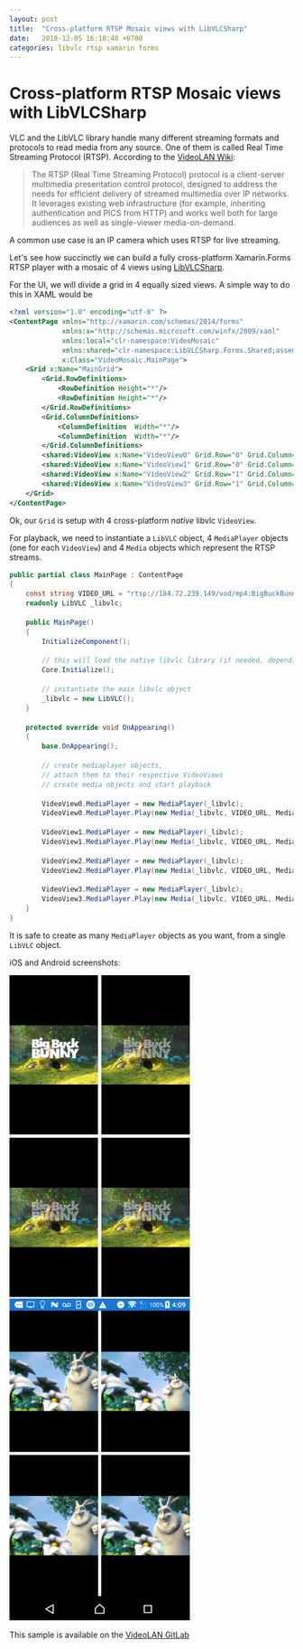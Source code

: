 ```yaml
---
layout: post
title:  "Cross-platform RTSP Mosaic views with LibVLCSharp"
date:   2018-12-05 16:10:40 +0700
categories: libvlc rtsp xamarin forms
---
```


# Cross-platform RTSP Mosaic views with LibVLCSharp

VLC and the LibVLC library handle many different streaming formats and protocols to read media from any source. One of them is called Real Time Streaming Protocol (RTSP). According to the [VideoLAN Wiki](https://wiki.videolan.org/RTSP/):

> The RTSP (Real Time Streaming Protocol) protocol is a client-server multimedia presentation control protocol, designed to address the needs for efficient delivery of streamed multimedia over IP networks. It leverages existing web infrastructure (for example, inheriting authentication and PICS from HTTP) and works well both for large audiences as well as single-viewer media-on-demand.

A common use case is an IP camera which uses RTSP for live streaming.

Let's see how succinctly we can build a fully cross-platform Xamarin.Forms RTSP player with a mosaic of 4 views using [LibVLCSharp](https://code.videolan.org/videolan/LibVLCSharp).

For the UI, we will divide a grid in 4 equally sized views. A simple way to do this in XAML would be

~~~~xml
<?xml version="1.0" encoding="utf-8" ?>
<ContentPage xmlns="http://xamarin.com/schemas/2014/forms"
             xmlns:x="http://schemas.microsoft.com/winfx/2009/xaml"
             xmlns:local="clr-namespace:VideoMosaic"
             xmlns:shared="clr-namespace:LibVLCSharp.Forms.Shared;assembly=LibVLCSharp.Forms"
             x:Class="VideoMosaic.MainPage">
    <Grid x:Name="MainGrid">
        <Grid.RowDefinitions>
            <RowDefinition Height="*"/>
            <RowDefinition Height="*"/>
        </Grid.RowDefinitions>
        <Grid.ColumnDefinitions>
            <ColumnDefinition  Width="*"/>
            <ColumnDefinition  Width="*"/>
        </Grid.ColumnDefinitions>
        <shared:VideoView x:Name="VideoView0" Grid.Row="0" Grid.Column="0"/>
        <shared:VideoView x:Name="VideoView1" Grid.Row="0" Grid.Column="1"/>
        <shared:VideoView x:Name="VideoView2" Grid.Row="1" Grid.Column="0"/>
        <shared:VideoView x:Name="VideoView3" Grid.Row="1" Grid.Column="1"/>
    </Grid>
</ContentPage>
~~~~

Ok, our `Grid` is setup with 4 cross-platform *native* libvlc `VideoView`.

For playback, we need to instantiate a `LibVLC` object, 4 `MediaPlayer` objects (one for each `VideoView`) and 4 `Media` objects which represent the RTSP streams.

~~~~csharp
public partial class MainPage : ContentPage
{
    const string VIDEO_URL = "rtsp://184.72.239.149/vod/mp4:BigBuckBunny_175k.mov";
    readonly LibVLC _libvlc;

    public MainPage()
    {
        InitializeComponent();

        // this will load the native libvlc library (if needed, depending on the platform). 
        Core.Initialize();

        // instantiate the main libvlc object
        _libvlc = new LibVLC();
    }

    protected override void OnAppearing()
    {
        base.OnAppearing();

        // create mediaplayer objects,
        // attach them to their respective VideoViews
        // create media objects and start playback

        VideoView0.MediaPlayer = new MediaPlayer(_libvlc);
        VideoView0.MediaPlayer.Play(new Media(_libvlc, VIDEO_URL, Media.FromType.FromLocation));

        VideoView1.MediaPlayer = new MediaPlayer(_libvlc);
        VideoView1.MediaPlayer.Play(new Media(_libvlc, VIDEO_URL, Media.FromType.FromLocation));

        VideoView2.MediaPlayer = new MediaPlayer(_libvlc);
        VideoView2.MediaPlayer.Play(new Media(_libvlc, VIDEO_URL, Media.FromType.FromLocation));

        VideoView3.MediaPlayer = new MediaPlayer(_libvlc);
        VideoView3.MediaPlayer.Play(new Media(_libvlc, VIDEO_URL, Media.FromType.FromLocation));
    }
}
~~~~

It is safe to create as many `MediaPlayer` objects as you want, from a single `LibVLC` object.

iOS and Android screenshots:

<img src="/assets/mosaic-ios.png" width="320" />
<img src="/assets/mosaic-android.png" width="320" />

This sample is available on the [VideoLAN GitLab](https://code.videolan.org/mfkl/libvlcsharp-samples/tree/master/VideoMosaic)